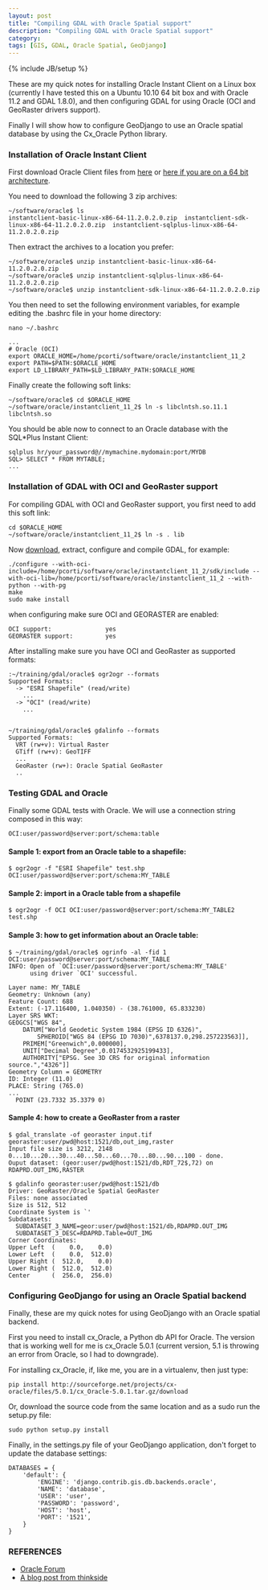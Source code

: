 ```yaml
---
layout: post
title: "Compiling GDAL with Oracle Spatial support"
description: "Compiling GDAL with Oracle Spatial support"
category:
tags: [GIS, GDAL, Oracle Spatial, GeoDjango]
---
```

{% include JB/setup %}

These are my quick notes for installing Oracle Instant Client on a Linux box (currently I have tested this on a Ubuntu 10.10 64 bit box and with Oracle 11.2 and GDAL 1.8.0), and then configuring GDAL for using Oracle (OCI and GeoRaster drivers support).

Finally I will show how to configure GeoDjango to use an Oracle spatial database by using the Cx_Oracle Python library.

### Installation of Oracle Instant Client

First download Oracle Client files from [here][OCI32]  or [here if you are on a 64 bit architecture][OCI64].

[OCI32]: http://www.oracle.com/technetwork/topics/linuxsoft-082809.html
[OCI64]: http://www.oracle.com/technetwork/topics/linuxx86-64soft-092277.html

You need to download the following 3 zip archives:

    ~/software/oracle$ ls
    instantclient-basic-linux-x86-64-11.2.0.2.0.zip  instantclient-sdk-linux-x86-64-11.2.0.2.0.zip  instantclient-sqlplus-linux-x86-64-11.2.0.2.0.zip

Then extract the archives to a location you prefer:

    ~/software/oracle$ unzip instantclient-basic-linux-x86-64-11.2.0.2.0.zip
    ~/software/oracle$ unzip instantclient-sqlplus-linux-x86-64-11.2.0.2.0.zip
    ~/software/oracle$ unzip instantclient-sdk-linux-x86-64-11.2.0.2.0.zip

You then need to set the following environment variables, for example editing the .bashrc file in your home directory:

    nano ~/.bashrc

    ...
    # Oracle (OCI)
    export ORACLE_HOME=/home/pcorti/software/oracle/instantclient_11_2
    export PATH=$PATH:$ORACLE_HOME
    export LD_LIBRARY_PATH=$LD_LIBRARY_PATH:$ORACLE_HOME

Finally create the following soft links:

    ~/software/oracle$ cd $ORACLE_HOME
    ~/software/oracle/instantclient_11_2$ ln -s libclntsh.so.11.1 libclntsh.so

You should be able now to connect to an Oracle database with the SQL*Plus Instant Client:

    sqlplus hr/your_password@//mymachine.mydomain:port/MYDB
    SQL> SELECT * FROM MYTABLE;
    ...

### Installation of GDAL with OCI and GeoRaster support

For compiling GDAL with OCI and GeoRaster support, you first need to add this soft link:

    cd $ORACLE_HOME
    ~/software/oracle/instantclient_11_2$ ln -s . lib

Now [download][GDAL18], extract, configure and compile GDAL, for example:

    ./configure --with-oci-include=/home/pcorti/software/oracle/instantclient_11_2/sdk/include --with-oci-lib=/home/pcorti/software/oracle/instantclient_11_2 --with-python --with-pg
    make
    sudo make install

[GDAL18]: http://download.osgeo.org/gdal/gdal-1.8.0.tar.gz

when configuring make sure OCI and GEORASTER are enabled:

    OCI support:               yes
    GEORASTER support:         yes

After installing make sure you have OCI and GeoRaster as supported formats:

    :~/training/gdal/oracle$ ogr2ogr --formats
    Supported Formats:
      -> "ESRI Shapefile" (read/write)
        ...
      -> "OCI" (read/write)
        ...


    ~/training/gdal/oracle$ gdalinfo --formats
    Supported Formats:
      VRT (rw+v): Virtual Raster
      GTiff (rw+v): GeoTIFF
      ...
      GeoRaster (rw+): Oracle Spatial GeoRaster
      ..

### Testing GDAL and Oracle

Finally some GDAL tests with Oracle. We will use a connection string composed in this way:

    OCI:user/password@server:port/schema:table

#### Sample 1: export from an Oracle table to a shapefile:

    $ ogr2ogr -f "ESRI Shapefile" test.shp OCI:user/password@server:port/schema:MY_TABLE

#### Sample 2: import in a Oracle table from a shapefile

    $ ogr2ogr -f OCI OCI:user/password@server:port/schema:MY_TABLE2 test.shp

#### Sample 3: how to get information about an Oracle table:

    $ ~/training/gdal/oracle$ ogrinfo -al -fid 1 OCI:user/password@server:port/schema:MY_TABLE
    INFO: Open of `OCI:user/password@server:port/schema:MY_TABLE'
          using driver `OCI' successful.

    Layer name: MY_TABLE
    Geometry: Unknown (any)
    Feature Count: 688
    Extent: (-17.116400, 1.040350) - (38.761000, 65.833230)
    Layer SRS WKT:
    GEOGCS["WGS 84",
        DATUM["World Geodetic System 1984 (EPSG ID 6326)",
            SPHEROID["WGS 84 (EPSG ID 7030)",6378137.0,298.257223563]],
        PRIMEM["Greenwich",0.000000],
        UNIT["Decimal Degree",0.0174532925199433],
        AUTHORITY["EPSG. See 3D CRS for original information source.","4326"]]
    Geometry Column = GEOMETRY
    ID: Integer (11.0)
    PLACE: String (765.0)
    ...
      POINT (23.7332 35.3379 0)

#### Sample 4: how to create a GeoRaster from a raster

    $ gdal_translate -of georaster input.tif georaster:user/pwd@host:1521/db,out_img,raster
    Input file size is 3212, 2148
    0...10...20...30...40...50...60...70...80...90...100 - done.
    Ouput dataset: (geor:user/pwd@host:1521/db,RDT_72$,72) on RDAPRD.OUT_IMG,RASTER

    $ gdalinfo georaster:user/pwd@host:1521/db
    Driver: GeoRaster/Oracle Spatial GeoRaster
    Files: none associated
    Size is 512, 512
    Coordinate System is `'
    Subdatasets:
      SUBDATASET_3_NAME=geor:user/pwd@host:1521/db,RDAPRD.OUT_IMG
      SUBDATASET_3_DESC=RDAPRD.Table=OUT_IMG
    Corner Coordinates:
    Upper Left  (    0.0,    0.0)
    Lower Left  (    0.0,  512.0)
    Upper Right (  512.0,    0.0)
    Lower Right (  512.0,  512.0)
    Center      (  256.0,  256.0)


### Configuring GeoDjango for using an Oracle Spatial backend

Finally, these are my quick notes for using GeoDjango with an Oracle spatial backend.

First you need to install cx_Oracle, a Python db API for Oracle.
The version that is working well for me is cx_Oracle 5.0.1 (current version, 5.1 is throwing an error from Oracle, so I had to downgrade).

For installing cx_Oracle, if, like me, you are in a virtualenv, then just type:

    pip install http://sourceforge.net/projects/cx-oracle/files/5.0.1/cx_Oracle-5.0.1.tar.gz/download

Or, download the source code from the same location and as a sudo run the setup.py file:

    sudo python setup.py install

Finally, in the settings.py file of your GeoDjango application, don't forget to update the database settings:

    DATABASES = {
        'default': {
            'ENGINE': 'django.contrib.gis.db.backends.oracle',
            'NAME': 'database',
            'USER': 'user',
            'PASSWORD': 'password',
            'HOST': 'host',
            'PORT': '1521',
        }
    }

### REFERENCES

* [Oracle Forum][ref1]
* [A blog post from thinkside][ref2]

[ref1]: http://forums.oracle.com/forums/thread.jspa?messageID=4570333
[ref2]: http://blog.thinkside.co.uk/?p=218
